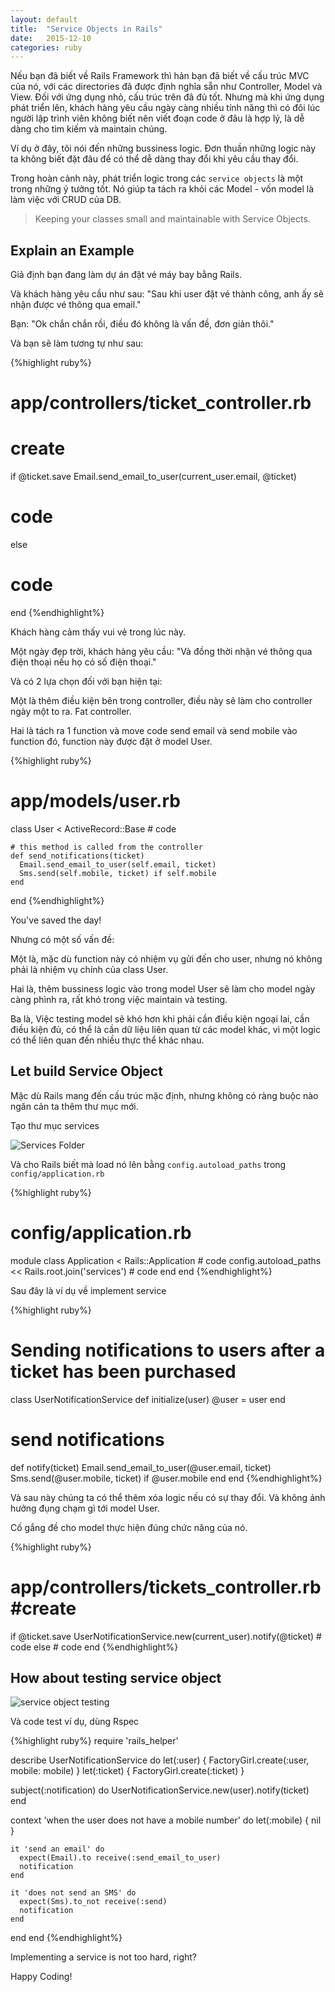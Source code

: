 ```yaml
---
layout: default
title:  "Service Objects in Rails"
date:   2015-12-10
categories: ruby
---
```


Nếu bạn đã biết về Rails Framework thì hản bạn đã biết về cấu trúc MVC của nó, với các directories đã được định nghĩa sẵn như Controller, Model và View. Đối với ứng dụng nhỏ, cấu trúc trên đã đủ tốt. Nhưng mà khi ứng dụng phát triển lên, khách hàng yêu cầu ngày càng nhiều tính năng thì có đôi lúc người lập trình viên không biết nên viết đoạn code ở đâu là hợp lý, là dễ dàng cho tìm kiếm và maintain chúng.

Ví dụ ở đây, tôi nói đến những bussiness logic. Đơn thuần những logic này ta không biết đặt đâu để có thể dễ dàng thay đổi khi yêu cầu thay đổi.

Trong hoàn cảnh này, phát triển logic trong các `service objects` là một trong những ý tưởng tốt. Nó giúp ta tách ra khỏi các Model - vốn model là làm việc với CRUD của DB.

> Keeping your classes small and maintainable with Service Objects.

## Explain an Example

Giả định bạn đang làm dự án đặt vé máy bay bằng Rails.

Và khách hàng yêu cầu như sau: "Sau khi user đặt vé thành công, anh ấy sẽ nhận được vé thông qua email."

Bạn: "Ok chắn chắn rồi, điều đó không là vấn đề, đơn giản thôi."

Và bạn sẽ làm tương tự như sau:

{%highlight ruby%}
# app/controllers/ticket_controller.rb
# create
if @ticket.save
  Email.send_email_to_user(current_user.email, @ticket)
  # code
else
  # code
end
{%endhighlight%}

Khách hàng cảm thấy vui vẻ trong lúc này.

Một ngày đẹp trời, khách hàng yêu cầu: "Và đồng thời nhận vé thông qua điện thoại nếu họ có số điện thoại."

Và có 2 lựa chọn đối với bạn hiện tại:

Một là thêm điều kiện bên trong controller, điều này sẽ làm cho controller ngày một to ra. Fat controller.

Hai là tách ra 1 function và move code send email và send mobile vào function đó, function này được đặt ở model User.

{%highlight ruby%}
# app/models/user.rb
  class User < ActiveRecord::Base
    # code

    # this method is called from the controller
    def send_notifications(ticket)
      Email.send_email_to_user(self.email, ticket)
      Sms.send(self.mobile, ticket) if self.mobile
    end
  end
{%endhighlight%}

You've saved the day!

Nhưng có một số vấn đề:

Một là, mặc dù function này có nhiệm vụ gửi đến cho user, nhưng nó không phải là nhiệm vụ chính của class User.

Hai là, thêm bussiness logic vào trong model User sẽ làm cho model ngày càng phình ra, rất khó trong việc maintain và testing.

Ba là, Việc testing model sẽ khó hơn khi phải cần điều kiện ngoại lai, cần điều kiện đủ, có thể là cần dữ liệu liên quan từ các model khác, vì một logic có thể liên quan đến nhiều thực thể khác nhau.

## Let build Service Object

Mặc dù Rails mang đến cấu trúc mặc định, nhưng không có ràng buộc nào ngăn cản ta thêm thư mục mới.

Tạo thư mục services

![Services Folder](http://i.imgur.com/gHQtrsr.png)

Và cho Rails biết mà load nó lên bằng `config.autoload_paths` trong `config/application.rb`

{%highlight ruby%}
# config/application.rb
module <Rails Application Name>
  class Application < Rails::Application
    # code
    config.autoload_paths << Rails.root.join('services')
    # code
  end
end
{%endhighlight%}

Sau đây là ví dụ về implement service

{%highlight ruby%}
# Sending notifications to users after a ticket has been purchased
class UserNotificationService
  def initialize(user)
    @user = user
  end

  # send notifications
  def notify(ticket)
    Email.send_email_to_user(@user.email, ticket)
    Sms.send(@user.mobile, ticket) if @user.mobile
  end
end
{%endhighlight%}

Và sau này chúng ta có thể thêm xóa logic nếu có sự thay đổi. Và không ảnh hưởng đụng chạm gì tới model User.

Cố gắng đề cho model thực hiện đúng chức năng của nó.

{%highlight ruby%}
 # app/controllers/tickets_controller.rb #create

   if @ticket.save
     UserNotificationService.new(current_user).notify(@ticket)
     # code
   else
     # code
   end
{%endhighlight%}

## How about testing service object

![service object testing](http://i.imgur.com/wBnfAIC.png)

Và code test ví dụ, dùng Rspec

{%highlight ruby%}
require 'rails_helper'

describe UserNotificationService do
  let(:user) { FactoryGirl.create(:user, mobile: mobile) }
  let(:ticket) { FactoryGirl.create(:ticket) }

  subject(:notification) do
    UserNotificationService.new(user).notify(ticket)
  end

  context 'when the user does not have a mobile number' do
    let(:mobile) { nil }

    it 'send an email' do
      expect(Email).to receive(:send_email_to_user)
      notification
    end

    it 'does not send an SMS' do
      expect(Sms).to_not receive(:send)
      notification
    end
  end
end
{%endhighlight%}

Implementing a service is not too hard, right?

Happy Coding!

